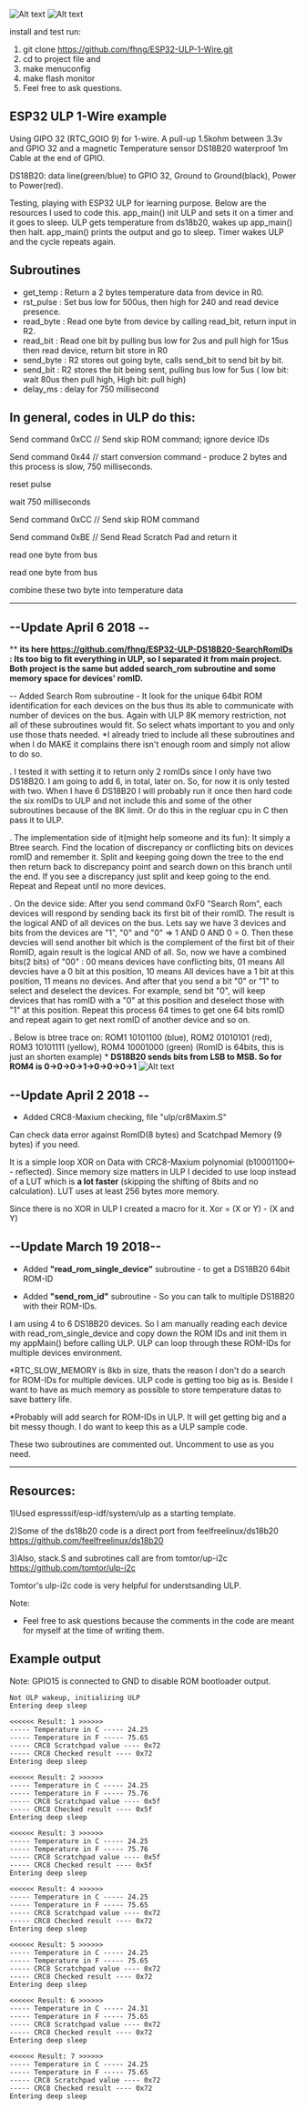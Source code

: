 ![Alt text](ds18b20.jpg?raw=true "DS18B20")
![Alt text](ds18b20_.jpg?raw=true "DS18B20")

install and test run:

1) git clone https://github.com/fhng/ESP32-ULP-1-Wire.git
2) cd to project file and 
3) make menuconfig
4) make flash monitor
5) Feel free to ask questions.


## ESP32 ULP 1-Wire example

Using GIPO 32 (RTC_GOIO 9) for 1-wire. A pull-up 1.5kohm between 3.3v and GPIO 32 and a magnetic Temperature sensor DS18B20 waterproof 1m Cable at the end of GPIO.


DS18B20: data line(green/blue) to GPIO 32, Ground to Ground(black), Power to Power(red).


Testing, playing with ESP32 ULP for learning purpose. Below are the resources I used to code this. app_main() init ULP and sets it on a timer and it goes to sleep. ULP gets temperature from ds18b20, wakes up app_main() then halt. app_main() prints the output and go to sleep. Timer wakes ULP and the cycle repeats again. 

## Subroutines

- get_temp : Return a 2 bytes temperature data from device in R0.
- rst_pulse : Set bus low for 500us, then high for 240 and read device presence.
- read_byte : Read one byte from device by calling read_bit, return input in R2.
- read_bit : Read one bit by pulling bus low for 2us and pull high for 15us then read device, return bit store in R0
- send_byte : R2 stores out going byte, calls send_bit to send bit by bit.
- send_bit : R2 stores the bit being sent, pulling bus low for 5us ( low bit: wait 80us then pull high, High bit: pull high)
- delay_ms : delay for 750 millisecond

## In general, codes in ULP do this:

Send command 0xCC // Send skip ROM command; ignore device IDs

Send command 0x44 // start conversion command - produce 2 bytes and this process is slow, 750 milliseconds.

reset pulse

wait 750 milliseconds

Send command 0xCC // Send skip ROM command

Send command 0xBE // Send Read Scratch Pad and return it

read one byte from bus

read one byte from bus

combine these two byte into temperature data



***********************************************************************************************************

## --Update April 6 2018 --

\** **its here https://github.com/fhng/ESP32-ULP-DS18B20-SearchRomIDs : Its too big to fit everything in ULP, so I separated it from main project. Both project is the same but added search_rom subroutine and some memory space for devices' romID.**

-- Added Search Rom subroutine - It look for the unique 64bit ROM identification for each devices on the bus thus its able to communicate with number of devices on the bus. Again with ULP 8K memory restriction, not all of these subroutines would fit. So select whats important to you and only use those thats needed. *I already tried to include all these subroutines and when I do MAKE it complains there isn't enough room and simply not allow to do so.

. I tested it with setting it to return only 2 romIDs since I only have two DS18B20. I am going to add 6, in total, later on. So, for now it is only tested with two. When I have 6 DS18B20 I will probably run it once then hard code the six romIDs to ULP and not include this and some of the other subroutines because of the 8K limit. Or do this in the regluar cpu in C then pass it to ULP.

. The implementation side of it(might help someone and its fun): It simply a Btree search. Find the location of discrepancy or conflicting bits on devices romID and remember it. Split and keeping going down the tree to the end then return back to discrepancy point and search down on this branch until the end. If you see a discrepancy just split and keep going to the end. Repeat and Repeat until no more devices.

. On the device side: After you send command 0xF0 "Search Rom", each devices will respond by sending back its first bit of their romID. The result is the logical AND of all devices on the bus. Lets say we have 3 devices and bits from the devices are "1", "0" and "0" => 1 AND 0 AND 0 = 0. Then these devcies will send another bit which is the complement of the first bit of their RomID, again result is the logical AND of all. So, now we have a combined bits(2 bits) of "00" : 00 means devices have conflicting bits, 01 means All devcies have a 0 bit at this position, 10 means All devices have a 1 bit at this position, 11 means no devices. And after that you send a bit "0" or "1" to select and deselect the devices. For example, send bit "0", will keep devices that has romID with a "0" at this position and deselect those with "1" at this position. Repeat this process 64 times to get one 64 bits romID and repeat again to get next romID of another device and so on.

. Below is btree trace on: ROM1 10101100 (blue), ROM2 01010101 (red), ROM3 10101111 (yellow), ROM4 10001000 (green) (RomID is 64bits, this is just an shorten example) \* **DS18B20 sends bits from LSB to MSB. So for ROM4 is 0->0->0->1->0->0->0->1**
![Alt text](btree.png?raw=true "DS18B20")

## --Update April 2 2018 --
- Added CRC8-Maxium checking, file "ulp/cr8Maxim.S"

Can check data error against RomID(8 bytes) and Scatchpad Memory (9 bytes) if you need.

It is a simple loop XOR on Data with CRC8-Maxium polynomial (b10001100<-- reflected). Since memory size matters in ULP I decided to use loop instead of a LUT which is **a lot faster** (skipping the shifting of 8bits and no calculation). LUT uses at least 256 bytes more memory.

Since there is no XOR in ULP I created a macro for it. Xor = (X or Y) - (X and Y)


## --Update March 19 2018--

- Added **"read_rom_single_device"** subroutine - to get a DS18B20 64bit ROM-ID

- Added **"send_rom_id"** subroutine - So you can talk to multiple DS18B20 with their ROM-IDs.

I am using 4 to 6 DS18B20 devices. So I am manually reading each device with read_rom_single_device and copy down the ROM IDs and init them in my appMain() before calling ULP. ULP can loop through these ROM-IDs for multiple devices environment.   

*RTC_SLOW_MEMORY is 8kb in size, thats the reason I don't do a search for ROM-IDs for multiple devices. ULP code is getting too big as is. Beside I want to have as much memory as possible to store temperature datas to save battery life. 

*Probably will add search for ROM-IDs in ULP. It will get getting big and a bit messy though. I do want to keep this as a ULP sample code.

These two subroutines are commented out. Uncomment to use as you need.

***********************************************************************************************************





## Resources:

1)Used espresssif/esp-idf/system/ulp as a starting template.

2)Some of the ds18b20 code is a direct port from feelfreelinux/ds18b20 https://github.com/feelfreelinux/ds18b20

3)Also, stack.S and subrotines call are from tomtor/up-i2c https://github.com/tomtor/ulp-i2c

Tomtor's ulp-i2c code is very helpful for understsanding ULP.


Note:


* Feel free to ask questions because the comments in the code are meant for myself at the time of writing them.


## Example output

Note: GPIO15 is connected to GND to disable ROM bootloader output.
```
Not ULP wakeup, initializing ULP
Entering deep sleep

<<<<<< Result: 1 >>>>>>
----- Temperature in C ----- 24.25
----- Temperature in F ----- 75.65
----- CRC8 Scratchpad value ---- 0x72
----- CRC8 Checked result ---- 0x72
Entering deep sleep

<<<<<< Result: 2 >>>>>>
----- Temperature in C ----- 24.25
----- Temperature in F ----- 75.76
----- CRC8 Scratchpad value ---- 0x5f
----- CRC8 Checked result ---- 0x5f
Entering deep sleep

<<<<<< Result: 3 >>>>>>
----- Temperature in C ----- 24.25
----- Temperature in F ----- 75.76
----- CRC8 Scratchpad value ---- 0x5f
----- CRC8 Checked result ---- 0x5f
Entering deep sleep

<<<<<< Result: 4 >>>>>>
----- Temperature in C ----- 24.25
----- Temperature in F ----- 75.65
----- CRC8 Scratchpad value ---- 0x72
----- CRC8 Checked result ---- 0x72
Entering deep sleep

<<<<<< Result: 5 >>>>>>
----- Temperature in C ----- 24.25
----- Temperature in F ----- 75.65
----- CRC8 Scratchpad value ---- 0x72
----- CRC8 Checked result ---- 0x72
Entering deep sleep

<<<<<< Result: 6 >>>>>>
----- Temperature in C ----- 24.31
----- Temperature in F ----- 75.65
----- CRC8 Scratchpad value ---- 0x72
----- CRC8 Checked result ---- 0x72
Entering deep sleep

<<<<<< Result: 7 >>>>>>
----- Temperature in C ----- 24.25
----- Temperature in F ----- 75.65
----- CRC8 Scratchpad value ---- 0x72
----- CRC8 Checked result ---- 0x72
Entering deep sleep

```

